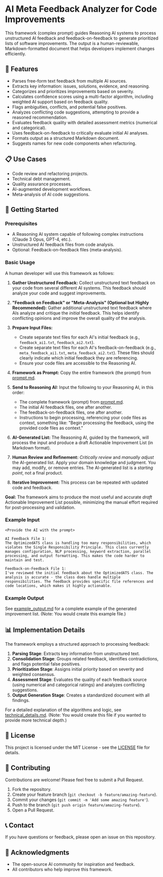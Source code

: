 
# AI Meta Feedback Analyzer for Code Improvements

This framework (complex prompt) guides Reasoning AI systems to process unstructured AI feedback and feedback-on-feedback to generate prioritized lists of software improvements. The output is a human-reviewable, Markdown-formatted document that helps developers implement changes efficiently.

## 🌟 Features

- Parses free-form text feedback from multiple AI sources.
- Extracts key information: issues, solutions, evidence, and reasoning.
- Categorizes and prioritizes improvements based on severity.
- Calculates confidence scores using a multi-factor algorithm, including weighted AI support based on feedback quality.
- Flags ambiguities, conflicts, and potential false positives.
- Analyzes conflicting code suggestions, attempting to provide a reasoned recommendation.
- Evaluates feedback quality with detailed assessment metrics (numerical and categorical).
- Uses feedback-on-feedback to critically evaluate initial AI analyses.
- Formats output as a structured Markdown document.
- Suggests names for new code components when refactoring.

## 📋 Use Cases

- Code review and refactoring projects.
- Technical debt management.
- Quality assurance processes.
- AI-augmented development workflows.
- Meta-analysis of AI code suggestions.

## 🚀 Getting Started

### Prerequisites

- A Reasoning AI system capable of following complex instructions (Claude 3 Opus, GPT-4, etc.).
- Unstructured AI feedback files from code analysis.
- Optional: Feedback-on-feedback files (meta-analysis).

### Basic Usage

A human developer will use this framework as follows:

1.  **Gather Unstructured Feedback:** Collect unstructured text feedback on your code from several different AI systems.  This feedback should analyze your code and suggest improvements.

2.  **"Feedback on Feedback" or "Meta-Analysis" (Optional but Highly Recommended):** Gather additional unstructured text feedback where AIs analyze and critique the *initial* feedback.  This helps identify conflicting opinions and improve the overall quality of the analysis.

3.  **Prepare Input Files:**
    *   Create separate text files for each AI's initial feedback (e.g., `feedback_ai1.txt`, `feedback_ai2.txt`).
    *   Create separate text files for each AI's feedback-on-feedback (e.g., `meta_feedback_ai1.txt`, `meta_feedback_ai2.txt`).  These files should clearly indicate which initial feedback they are referencing.
    *   Ensure your code files are accessible to the Reasoning AI.

4.  **Framework as Prompt:** Copy the entire framework (the prompt) from [prompt.md](prompt.md). 

5.  **Send to Reasoning AI:**  Input the following to your Reasoning AI, in this order:
    *   The complete framework (prompt) from [prompt.md](prompt.md).
    *   The initial AI feedback files, one after another.
    *   The feedback-on-feedback files, one after another.
    *   Instructions to begin processing, referencing your code files as context, something like: "Begin processing the feedback, using the provided code files as context."

6.  **AI-Generated List:** The Reasoning AI, guided by the framework, will process the input and produce a draft Actionable Improvement List (in Markdown format).

7.  **Human Review and Refinement:** *Critically review* and *manually adjust* the AI-generated list.  Apply your domain knowledge and judgment.  You may add, modify, or remove entries. The AI-generated list is a *starting point*, not a final product.

8.  **Iterative Improvement:**  This process can be repeated with updated code and feedback.

**Goal:** The framework aims to produce the most useful and accurate *draft* Actionable Improvement List possible, minimizing the manual effort required for post-processing and validation.

### Example Input

```
<Provide the AI with the prompt>

AI Feedback File 1:
The OptimizedATS class is handling too many responsibilities, which violates the Single Responsibility Principle. This class currently manages configuration, NLP processing, keyword extraction, parallel processing, and output formatting. This makes the code harder to maintain and test.

Feedback-on-Feedback File 1:
I've reviewed the initial feedback about the OptimizedATS class. The analysis is accurate - the class does handle multiple responsibilities. The feedback provides specific file references and code locations, which makes it highly actionable.
```

### Example Output

See [example_output.md](examples/example_output.md) for a complete example of the generated improvement list.  (Note: You would create this example file.)

## 📊 Implementation Details

The framework employs a structured approach to processing feedback:

1.  **Parsing Stage**: Extracts key information from unstructured text.
2.  **Consolidation Stage**: Groups related feedback, identifies contradictions, and flags potential false positives.
3.  **Prioritization Stage**: Assigns initial priority based on severity and weighted consensus.
4.  **Assessment Stage**: Evaluates the quality of each feedback source (using numerical and categorical ratings) and analyzes conflicting suggestions.
5.  **Output Generation Stage**: Creates a standardized document with all findings.

For a detailed explanation of the algorithms and logic, see [technical_details.md](docs/technical_details.md). (Note: You would create this file if you wanted to provide more technical depth.)

## 📄 License

This project is licensed under the MIT License - see the [LICENSE](LICENSE) file for details.

## 🤝 Contributing

Contributions are welcome! Please feel free to submit a Pull Request.

1.  Fork the repository.
2.  Create your feature branch (`git checkout -b feature/amazing-feature`).
3.  Commit your changes (`git commit -m 'Add some amazing feature'`).
4.  Push to the branch (`git push origin feature/amazing-feature`).
5.  Open a Pull Request.

## 📞 Contact

If you have questions or feedback, please open an issue on this repository.

## 🙏 Acknowledgments

- The open-source AI community for inspiration and feedback.
- All contributors who help improve this framework.
